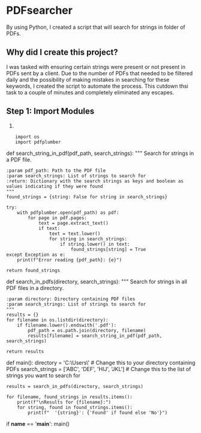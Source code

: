 # PDFsearcher
<body>By using Python, I created a script that will search for strings in folder of PDFs.</body>

<h2>Why did I create this project?</h2>
<body>I was tasked with ensuring certain strings were present or not present in PDFs sent by a client. Due to the number of PDFs that needed to be filtered daily and the possibility of making mistakes in searching for these keywords, I created the script to automate the process. This cutdown thsi task to a couple of minutes and completely eliminated any escapes.</body>

<h2>Step 1: Import Modules</h2>
<ol>
  <li></li>
<pre><code>import os
import pdfplumber</code></pre>

</ol> 
def search_string_in_pdf(pdf_path, search_strings):
    """
    Search for strings in a PDF file.
    
    :param pdf_path: Path to the PDF file
    :param search_strings: List of strings to search for
    :return: Dictionary with the search strings as keys and boolean as values indicating if they were found
    """
    found_strings = {string: False for string in search_strings}
    
    try:
        with pdfplumber.open(pdf_path) as pdf:
            for page in pdf.pages:
                text = page.extract_text()
                if text:
                    text = text.lower()
                    for string in search_strings:
                        if string.lower() in text:
                            found_strings[string] = True
    except Exception as e:
        print(f"Error reading {pdf_path}: {e}")
    
    return found_strings

def search_in_pdfs(directory, search_strings):
    """
    Search for strings in all PDF files in a directory.
    
    :param directory: Directory containing PDF files
    :param search_strings: List of strings to search for
    """
    results = {}
    for filename in os.listdir(directory):
        if filename.lower().endswith('.pdf'):
            pdf_path = os.path.join(directory, filename)
            results[filename] = search_string_in_pdf(pdf_path, search_strings)
    
    return results

def main():
    directory = 'C:\\Users\\'  # Change this to your directory containing PDFs
    search_strings = ['ABC', 'DEF', 'HIJ', 'JKL']  # Change this to the list of strings you want to search for
    
    results = search_in_pdfs(directory, search_strings)
    
    for filename, found_strings in results.items():
        print(f"\nResults for {filename}:")
        for string, found in found_strings.items():
            print(f"  '{string}': {'Found' if found else 'No'}")

if __name__ == '__main__':
    main()
